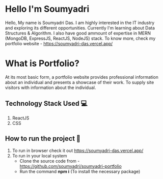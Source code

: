 # Hello I'm Soumyadri

Hello, My name is Soumyadri Das. I am highly interested in the IT industry and exploring its different opportunities. Currently I'm learning about Data Structures & Algorithm. I also have good ammount of expertise in MERN (MongoDB, ExpressJS, ReactJS, NodeJS) stack. To know more, check my portfolio website - https://soumyadri-das.vercel.app/

# What is Portfolio?

At its most basic form, a portfolio website provides professional information about an individual and presents a showcase of their work. To supply site visitors with information about the individual.

## Technology Stack Used 💻

1. ReactJS
2. CSS

## How to run the project 📑

1. To run in browser check it out https://soumyadri-das.vercel.app/
2. To run in your local system 
   * Clone the source code from - https://github.com/soumyadri/soumyadri-portfolio
   * Run the command  **npm i** (To install the necessary package)
